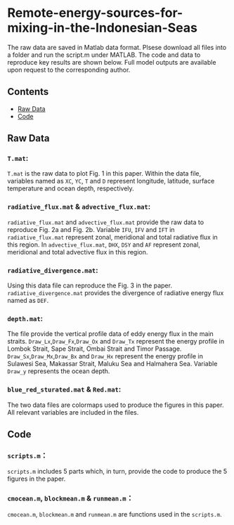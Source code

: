 # Remote-energy-sources-for-mixing-in-the-Indonesian-Seas

The raw data are saved in Matlab data format. Plsese download all files into a folder and run the script.m under MATLAB. The code and data to reproduce key results are shown below. Full model outputs are available upon request to the corresponding author.
## Contents
<!-- toc -->
- [Raw Data](#raw-data)
- [Code](#code)
<!-- tocstop -->
## Raw Data

### `T.mat`:
 
`T.mat` is the raw data to plot Fig. 1 in this paper. Within the data file, variables named as `XC`, `YC`, `T` and `D` represent longitude, latitude, surface temperature and ocean depth, respectively. 

### `radiative_flux.mat` & `advective_flux.mat`:

`radiative_flux.mat` and `advective_flux.mat` provide the raw data to reproduce Fig. 2a and Fig. 2b. Variable `IFU`, `IFV` and `IFT` in `radiative_flux.mat` represent zonal, meridional and total radiative flux in this region. In `advective_flux.mat`, `DHX`, `DSY` and `AF` represent zonal, meridional and total advective flux in this region. 

### `radiative_divergence.mat`: 

Using this data file can reproduce the Fig. 3 in the paper. `radiative_divergence.mat` provides the divergence of radiative energy flux named as `DEF`. 

### `depth.mat`:

The file provide the vertical profile data of eddy energy flux in the main straits. `Draw_Lx`,`Draw_Fx`,`Draw_Ox` and `Draw_Tx` represent the energy profile in Lombok Strait, Sape Strait, Ombai Strait and Timor Passage. `Draw_Sx`,`Draw_Mx`,`Draw_Bx` and `Draw_Hx` represent the energy profile in Sulawesi Sea, Makassar Strait, Maluku Sea and Halmahera Sea. Variable `Draw_y` represents the ocean depth.

### `blue_red_sturated.mat` & `Red.mat`:

The two data files are colormaps used to produce the figures in this paper. All relevant variables are included in the files. 


## Code

### `scripts.m`：

`scripts.m` includes 5 parts which, in turn, provide the code to produce the 5 figures in the paper.

### `cmocean.m`, `blockmean.m` & `runmean.m`：

`cmocean.m`, `blockmean.m` and  `runmean.m` are functions used in the `scripts.m`.


